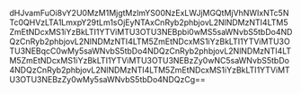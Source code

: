 dHJvamFuOi8vY2U0MzM1MjgtMzlmYS00NzExLWJjMGQtMjVhNWIxNTc5NTc0QHVzLTA1LmxpY29tLm1sOjEyNTAxCnRyb2phbjovL2NlNDMzNTI4LTM5ZmEtNDcxMS1iYzBkLTI1YTViMTU3OTU3NEBpbi0wMS5saWNvbS5tbDo4NDQzCnRyb2phbjovL2NlNDMzNTI4LTM5ZmEtNDcxMS1iYzBkLTI1YTViMTU3OTU3NEBqcC0wMy5saWNvbS5tbDo4NDQzCnRyb2phbjovL2NlNDMzNTI4LTM5ZmEtNDcxMS1iYzBkLTI1YTViMTU3OTU3NEBzZy0wNC5saWNvbS5tbDo4NDQzCnRyb2phbjovL2NlNDMzNTI4LTM5ZmEtNDcxMS1iYzBkLTI1YTViMTU3OTU3NEBzZy0wMy5saWNvbS5tbDo4NDQzCg==